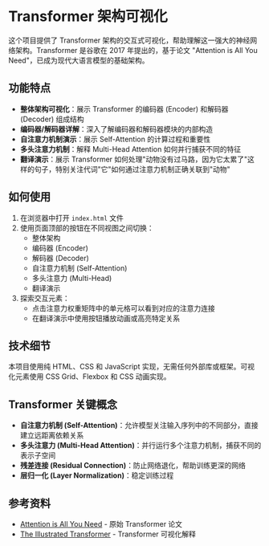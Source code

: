 # Transformer 架构可视化

这个项目提供了 Transformer 架构的交互式可视化，帮助理解这一强大的神经网络架构。Transformer 是谷歌在 2017 年提出的，基于论文 "Attention is All You Need"，已成为现代大语言模型的基础架构。

## 功能特点

- **整体架构可视化**：展示 Transformer 的编码器 (Encoder) 和解码器 (Decoder) 组成结构
- **编码器/解码器详解**：深入了解编码器和解码器模块的内部构造
- **自注意力机制演示**：展示 Self-Attention 的计算过程和重要性
- **多头注意力机制**：解释 Multi-Head Attention 如何并行捕获不同的特征
- **翻译演示**：展示 Transformer 如何处理"动物没有过马路，因为它太累了"这样的句子，特别关注代词"它"如何通过注意力机制正确关联到"动物"

## 如何使用

1. 在浏览器中打开 `index.html` 文件
2. 使用页面顶部的按钮在不同视图之间切换：
   - 整体架构
   - 编码器 (Encoder)
   - 解码器 (Decoder)
   - 自注意力机制 (Self-Attention)
   - 多头注意力 (Multi-Head)
   - 翻译演示
3. 探索交互元素：
   - 点击注意力权重矩阵中的单元格可以看到对应的注意力连接
   - 在翻译演示中使用按钮播放动画或高亮特定关系

## 技术细节

本项目使用纯 HTML、CSS 和 JavaScript 实现，无需任何外部库或框架。可视化元素使用 CSS Grid、Flexbox 和 CSS 动画实现。

## Transformer 关键概念

- **自注意力机制 (Self-Attention)**：允许模型关注输入序列中的不同部分，直接建立远距离依赖关系
- **多头注意力 (Multi-Head Attention)**：并行运行多个注意力机制，捕获不同的表示子空间
- **残差连接 (Residual Connection)**：防止网络退化，帮助训练更深的网络
- **层归一化 (Layer Normalization)**：稳定训练过程

## 参考资料

- [Attention is All You Need](https://arxiv.org/abs/1706.03762) - 原始 Transformer 论文
- [The Illustrated Transformer](https://jalammar.github.io/illustrated-transformer/) - Transformer 可视化解释
